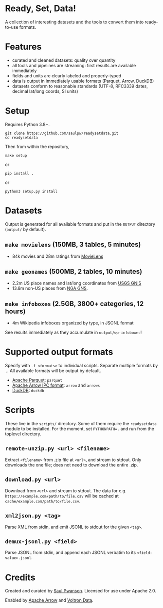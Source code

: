 # Ready, Set, Data!

A collection of interesting datasets and the tools to convert them into ready-to-use formats.

# Features

- curated and cleaned datasets: quality over quantity
- all tools and pipelines are streaming: first results are available immediately
- fields and units are clearly labeled and properly-typed
- data is output in immediately usable formats (Parquet, Arrow, DuckDB)
- datasets conform to reasonable standards (UTF-8, RFC3339 dates, decimal lat/long coords, SI units)

# Setup

Requires Python 3.8+.

    git clone https://github.com/saulpw/readysetdata.git
    cd readysetdata

Then from within the repository,

    make setup

or

    pip install .

or

    python3 setup.py install

# Datasets

Output is generated for all available formats and put in the `OUTPUT` directory (`output/` by default).

## `make movielens` (150MB, 3 tables, 5 minutes)

- 84k movies and 28m ratings from [MovieLens](https://movielens.org/)

## `make geonames` (500MB, 2 tables, 10 minutes)

- 2.2m US place names and lat/long coordinates from [USGS GNIS](https://www.usgs.gov/tools/geographic-names-information-system-gnis)
- 13.6m non-US places from [NGA GNS](https://geonames.nga.mil/gns/html/).

## `make infoboxes` (2.5GB, 3800+ categories, 12 hours)

- 4m Wikipedia infoboxes organized by type, in JSONL format

See results immediately as they accumulate in `output/wp-infoboxes`!

# Supported output formats

Specify with `-f <formats>` to individual scripts.  Separate multiple formats by `,`.  All available formats will be output by default.

- [Apache Parquet](https://parquet.apache.org/): `parquet`
- [Apache Arrow IPC format](https://arrow.apache.org/docs/cpp/ipc.html): `arrow` and `arrows`
- [DuckDB](https://duckdb.org): `duckdb`

# Scripts

These live in the `scripts/` directory.  Some of them require the `readysetdata` module to be installed.  For the moment, set `PYTHONPATH=.` and run from the toplevel directory.

## `remote-unzip.py <url> <filename>`

Extract `<filename>` from .zip file at `<url>`, and stream to stdout.  Only downloads the one file; does not need to download the entire .zip.

## `download.py <url>`

Download from `<url>` and stream to stdout.  The data for e.g. `https://example.com/path/to/file.csv` will be cached at `cache/example.com/path/to/file.csv`.

## `xml2json.py <tag>`

Parse XML from stdin, and emit JSONL to stdout for the given `<tag>`.

## `demux-jsonl.py <field>`

Parse JSONL from stdin, and append each JSONL verbatim to its `<field-value>.jsonl`.

# Credits

Created and curated by [Saul Pwanson](https://saul.pw).  Licensed for use under Apache 2.0.

Enabled by [Apache Arrow](https://arrow.apache.org/) and [Voltron Data](https://voltrondata.com).
